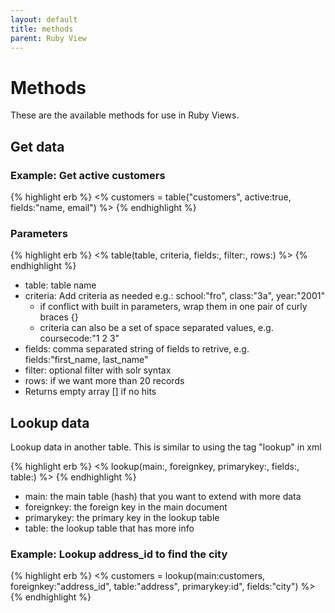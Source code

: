 ```yaml
---
layout: default
title: methods
parent: Ruby View
---
```

# Methods
These are the available methods for use in Ruby Views.

## Get data

### Example: Get active customers
{% highlight erb %}
<% customers = table("customers", active:true, fields:"name, email") %>
{% endhighlight %}

### Parameters
{% highlight erb %}
<% table(table, criteria, fields:, filter:, rows:) %>
{% endhighlight %}
- table: table name
- criteria: Add criteria as needed e.g.: school:"fro", class:"3a", year:"2001"
    - if conflict with built in parameters, wrap them in one pair of curly braces {}
    - criteria can also be a set of space separated values, e.g. coursecode:"1 2 3" 
- fields: comma separated string of fields to retrive, e.g. fields:"first_name, last_name"
- filter: optional filter with solr syntax
- rows: if we want more than 20 records
- Returns empty array [] if no hits

## Lookup data
Lookup data in another table. This is similar to using the tag "lookup" in xml

{% highlight erb %}
<% lookup(main:, foreignkey, primarykey:, fields:, table:) %>
{% endhighlight %}
- main: the main table (hash) that you want to extend with more data
- foreignkey: the foreign key in the main document
- primarykey: the primary key in the lookup table
- table: the lookup table that has more info

### Example: Lookup address_id to find the city
{% highlight erb %}
<% customers = lookup(main:customers, foreignkey:"address_id", table:"address", primarykey:id", fields:"city") %>
{% endhighlight %}

